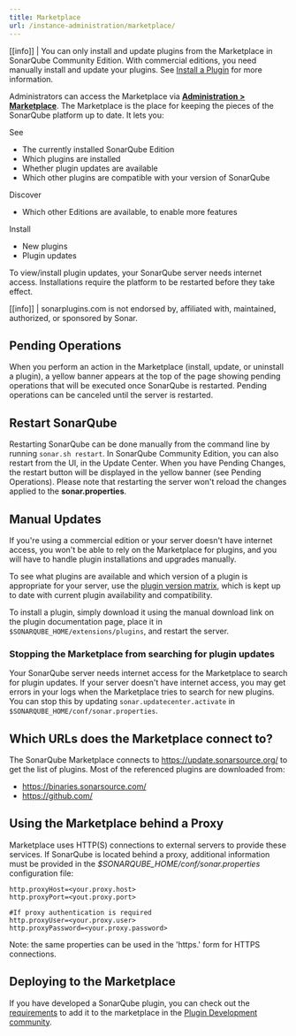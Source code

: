 ```yaml
---
title: Marketplace
url: /instance-administration/marketplace/
---
```


[[info]]
| You can only install and update plugins from the Marketplace in SonarQube Community Edition. With commercial editions, you need manually install and update your plugins. See [Install a Plugin](/setup/install-plugin/) for more information.

Administrators can access the Marketplace via **[Administration > Marketplace](/#sonarqube-admin#/admin/marketplace)**. The Marketplace is the place for keeping the pieces of the SonarQube platform up to date. It lets you:

See

* The currently installed SonarQube Edition
* Which plugins are installed
* Whether plugin updates are available
* Which other plugins are compatible with your version of SonarQube

Discover

* Which other Editions are available, to enable more features

Install

* New plugins
* Plugin updates

To view/install plugin updates, your SonarQube server needs internet access. Installations require the platform to be restarted before they take effect.

[[info]]
| sonarplugins.com is not endorsed by, affiliated with, maintained, authorized, or sponsored by Sonar.

## Pending Operations

When you perform an action in the Marketplace (install, update, or uninstall a plugin), a yellow banner appears at the top of the page showing pending operations that will be executed once SonarQube is restarted. Pending operations can be canceled until the server is restarted.

## Restart SonarQube
Restarting SonarQube can be done manually from the command line by running `sonar.sh restart`.
In SonarQube Community Edition, you can also restart from the UI, in the Update Center. When you have Pending Changes, the restart button will be displayed in the yellow banner (see Pending Operations). Please note that restarting the server won't reload the changes applied to the **sonar.properties**.

## Manual Updates
If you're using a commercial edition or your server doesn't have internet access, you won't be able to rely on the Marketplace for plugins, and you will have to handle plugin installations and upgrades manually.

To see what plugins are available and which version of a plugin is appropriate for your server, use the [plugin version matrix](/instance-administration/plugin-version-matrix/), which is kept up to date with current plugin availability and compatibility.

To install a plugin, simply download it using the manual download link on the plugin documentation page, place it in `$SONARQUBE_HOME/extensions/plugins`, and restart the server.

### Stopping the Marketplace from searching for plugin updates
Your SonarQube server needs internet access for the Marketplace to search for plugin updates. If your server doesn't have internet access, you may get errors in your logs when the Marketplace tries to search for new plugins. You can stop this by updating `sonar.updatecenter.activate` in `$SONARQUBE_HOME/conf/sonar.properties`.

## Which URLs does the Marketplace connect to?
The SonarQube Marketplace connects to https://update.sonarsource.org/ to get the list of plugins. Most of the referenced plugins are downloaded from:
* https://binaries.sonarsource.com/
* https://github.com/

## Using the Marketplace behind a Proxy
Marketplace uses HTTP(S) connections to external servers to provide these services. If SonarQube is located behind a proxy, additional information must be provided in the _$SONARQUBE_HOME/conf/sonar.properties_ configuration file:
```
http.proxyHost=<your.proxy.host>
http.proxyPort=<yout.proxy.port>

#If proxy authentication is required
http.proxyUser=<your.proxy.user>
http.proxyPassword=<your.proxy.password> 
```
Note: the same properties can be used in the 'https.' form for HTTPS connections.

## Deploying to the Marketplace

If you have developed a SonarQube plugin, you can check out the [requirements](https://community.sonarsource.com/t/deploying-to-the-marketplace/35236) to add it to the marketplace in the [Plugin Development community](https://community.sonarsource.com/c/plugins/15).